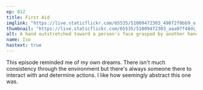```yaml
---
ep: 012
title: First Aid
imglink: "https://live.staticflickr.com/65535/51009472303_498f2f8bb9_o.jpg"
thumbnail: "https://live.staticflickr.com/65535/51009472303_aaa97f48dc_q.jpg"
alt: A hand outstretched toward a person's face grasped by another hand with an eye tattoo on the back of it. The words "Asag veepalach the lightless flame" are in the background, partially hidden by the hands.
name: Iso
hastext: true
---
```

This episode reminded me of my own dreams. There isn't much consistency through the environment but there's always someone there to interact with and determine actions. I like how seemingly abstract this one was.